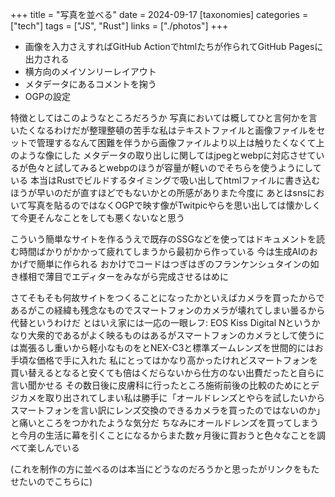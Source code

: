 +++
title = "写真を並べる"
date = 2024-09-17
[taxonomies]
categories = ["tech"]
tags = ["JS", "Rust"]
links = ["./photos"]
+++

- 画像を入力さえすればGitHub Actionでhtmlたちが作られてGitHub Pagesに出力される
- 横方向のメイソンリーレイアウト
- メタデータにあるコメントを掬う
- OGPの設定

特徴としてはこのようなところだろうか
写真においては概してひと言何かを言いたくなるわけだが整理整頓の苦手な私はテキストファイルと画像ファイルをセットで管理するなんて困難を伴うから画像ファイルより以上は触りたくなくて上のような像にした
メタデータの取り出しに関してはjpegとwebpに対応させているが色々と試してみるとwebpのほうが容量が軽いのでそちらを使うようにしている
本当はRustでビルドするタイミングで吸い出してhtmlファイルに書き込むほうが早いのだが直すほどでもないかとの所感がありまた今度に
あとはsnsにおいて写真を貼るのではなくOGPで映す像がTwitpicやらを思い出しては懐かしくて今更そんなことをしても悪くないなと思う

こういう簡単なサイトを作るうえで既存のSSGなどを使ってはドキュメントを読む時間ばかりがかかって疲れてしまうから最初から作っている
今は生成AIのおかげで簡単に作られる
おかけでコードはつぎはぎのフランケンシュタインの如き様相で薄目でエディターをみながら完成させるはめに

さてそもそも何故サイトをつくることになったかといえばカメラを買ったからであるがこの経緯も残念なものでスマートフォンのカメラが壊れてしまい曇るから代替というわけだ
とはいえ家には一応の一眼レフ: EOS Kiss Digital Nというかなり大衆的であるがよく映るものはあるがスマートフォンのカメラとして使うには嵩張るし重いから軽小なものをとNEX-C3と標準ズームレンズを世間的にはお手頃な価格で手に入れた
私にとってはかなり高かったけれどスマートフォンを買い替えるとなると安くても倍はくだらないから仕方のない出費だったと自らに言い聞かせる
その数日後に皮膚科に行ったところ施術前後の比較のためにとデジカメを取り出されてしまい私は勝手に「オールドレンズとやらを試したいからスマートフォンを言い訳にレンズ交換のできるカメラを買ったのではないのか」と痛いところをつかれたような気分だ
ちなみにオールドレンズを買ってしまうと今月の生活に幕を引くことになるからまた数ヶ月後に買おうと色々なことを調べて楽しんでいる

(これを制作の方に並べるのは本当にどうなのだろうかと思ったがリンクをもたせたいのでこちらに)